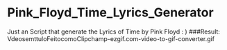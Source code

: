 # Pink_Floyd_Time_Lyrics_Generator
Just an Script that generate the Lyrics of Time by Pink Floyd : )
###Result:
VdeosemttuloFeitocomoClipchamp-ezgif.com-video-to-gif-converter.gif
